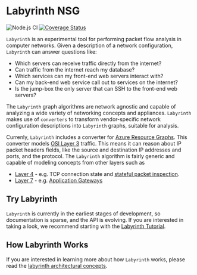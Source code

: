 # Labyrinth NSG

![Node.js CI](https://github.com/MikeHopcroft/labyrinth/workflows/Node.js%20CI/badge.svg)
[![Coverage Status](https://coveralls.io/repos/github/MikeHopcroft/labyrinth/badge.svg?branch=main)](https://coveralls.io/github/MikeHopcroft/labyrinth?branch=main)

`Labyrinth` is an experimental tool for performing packet flow analysis in computer networks. Given a description of a network configuration, `Labyrinth` can answer questions like:
* Which servers can receive traffic directly from the internet?
* Can traffic from the internet reach my database?
* Which services can my front-end web servers interact with?
* Can my back-end web service call out to services on the internet?
* Is the jump-box the only server that can SSH to the front-end web servers?

The `Labyrinth` graph algorithms are network agnostic and capable of analyzing a wide variety of networking concepts and appliances. `Labyrinth` makes use of `converters` to transform vendor-specific network configuration descriptions into `Labyrinth` graphs, suitable for analysis.

Currenly, `Labyrinth` includes a converter for [Azure Resource Graphs](https://docs.microsoft.com/en-us/azure/governance/resource-graph/overview#:~:text=Azure%20Resource%20Graph%20is%20a,can%20effectively%20govern%20your%20environment.).
This converter models [OSI Layer 3](https://en.wikipedia.org/wiki/OSI_model#Layer_3:_Network_Layer) traffic. This means it can reason about IP packet headers fields, like the source and destination IP addresses and ports, and the protocol. The `Labyrinth` algorithm is fairly generic and capable of modeling concepts from other layers such as
* [Layer 4](https://en.wikipedia.org/wiki/OSI_model#Layer_4:_Transport_Layer) - e.g. TCP connection state and [stateful packet inspection](https://en.wikipedia.org/wiki/Stateful_firewall).
* [Layer 7](https://en.wikipedia.org/wiki/OSI_model#Layer_7:_Application_Layer) - e.g. [Application Gateways](https://docs.microsoft.com/en-us/azure/application-gateway/overview)

## Try Labyrinth
`Labyrinth` is currently in the earliest stages of development, so documentation is sparse, and the API is evolving. If you are interested in taking a look, we recommend starting with the
[Labyrinth Tutorial](documentation/tutorial.md).

## How Labyrinth Works
If you are interested in learning more about how `Labyrinth` works, please read the
[labyrinth architectural concepts](documentation/architectural_concepts.md).

